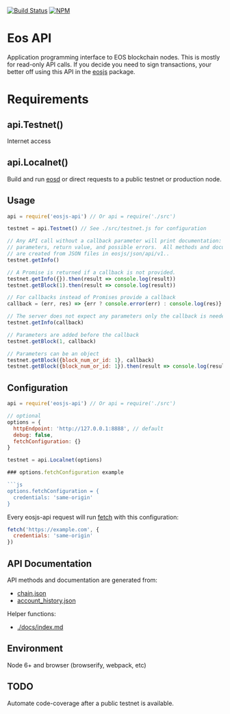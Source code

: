 [![Build Status](https://travis-ci.org/EOSIO/eosjs-api.svg?branch=master)](https://travis-ci.org/EOSIO/eosjs-api)
[![NPM](https://img.shields.io/npm/v/eosjs-api.svg)](https://www.npmjs.org/package/eosjs-api)

# Eos API

Application programming interface to EOS blockchain nodes.  This is mostly for read-only API calls.  If you decide you need to sign transactions, your better off using this API in the [eosjs](https://github.com/eosio/eosjs) package.

# Requirements

## api.Testnet()

Internet access

## api.Localnet()

Build and run [eosd](https://github.com/eosio/eos) or direct requests to a public testnet or production node.

## Usage

```javascript
api = require('eosjs-api') // Or api = require('./src')

testnet = api.Testnet() // See ./src/testnet.js for configuration

// Any API call without a callback parameter will print documentation: description,
// parameters, return value, and possible errors.  All methods and documentation
// are created from JSON files in eosjs/json/api/v1..
testnet.getInfo()

// A Promise is returned if a callback is not provided.
testnet.getInfo({}).then(result => console.log(result))
testnet.getBlock(1).then(result => console.log(result))

// For callbacks instead of Promises provide a callback
callback = (err, res) => {err ? console.error(err) : console.log(res)}

// The server does not expect any parameters only the callback is needed
testnet.getInfo(callback)

// Parameters are added before the callback
testnet.getBlock(1, callback)

// Parameters can be an object
testnet.getBlock({block_num_or_id: 1}, callback)
testnet.getBlock({block_num_or_id: 1}).then(result => console.log(result))
```

## Configuration

```js
api = require('eosjs-api') // Or api = require('./src')

// optional
options = {
  httpEndpoint: 'http://127.0.0.1:8888', // default
  debug: false,
  fetchConfiguration: {}
}

testnet = api.Localnet(options)

### options.fetchConfiguration example

```js
options.fetchConfiguration = {
  credentials: 'same-origin'
}
```
Every eosjs-api request will run [fetch](https://github.com/github/fetch#sending-cookies) with this configuration:
```js
fetch('https://example.com', {
  credentials: 'same-origin'
})
```

## API Documentation

API methods and documentation are generated from:
* [chain.json](https://github.com/EOSIO/eosjs-api/blob/master/src/api/v1/chain.json)
* [account_history.json](https://github.com/EOSIO/eosjs-api/blob/master/src/api/v1/account_history.json)

Helper functions:
* [./docs/index.md](./docs/index.md)

## Environment

Node 6+ and browser (browserify, webpack, etc)

## TODO

Automate code-coverage after a public testnet is available.
